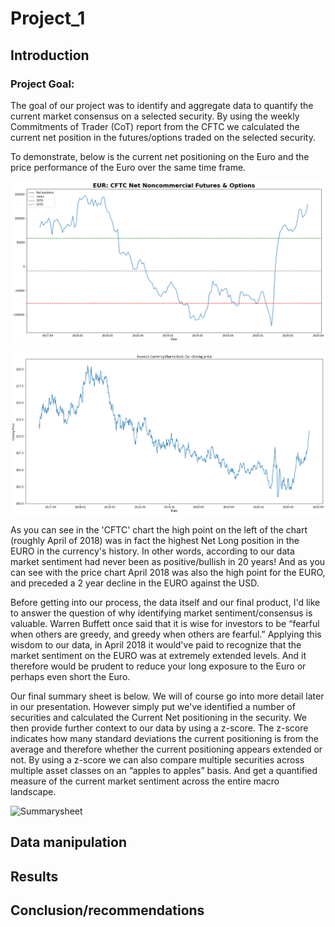 # Project_1

## Introduction
### Project Goal: 
The goal of our project was to identify and aggregate data to quantify the current market consensus on a selected security. By using the weekly Commitments of Trader (CoT) report from the CFTC we calculated the current net position in the futures/options traded on the selected security.

To demonstrate, below is the current net positioning on the Euro and the price performance of the Euro over the same time frame.

![EURCFTC](Working_Files/EURcftc.png)

![EURprice](Working_Files/EURprice.png)

As you can see in the 'CFTC' chart the high point on the left of the chart (roughly April of 2018) was in fact the highest Net Long position in the EURO in the currency's history. In other words, according to our data market sentiment had never been as positive/bullish in 20 years! And as you can see with the price chart April 2018 was also the high point for the EURO, and preceded a 2 year decline in the EURO against the USD.

Before getting into our process, the data itself and our final product, I'd like to answer the question of why identifying market sentiment/consensus is valuable. Warren Buffett once said that it is wise for investors to be “fearful when others are greedy, and greedy when others are fearful.” Applying this wisdom to our data, in April 2018 it would've paid to recognize that the market sentiment on the EURO was at extremely extended levels. And it therefore would be prudent to reduce your long exposure to the Euro or perhaps even short the Euro.  

Our final summary sheet is below. We will of course go into more detail later in our presentation. However simply put we've identified a number of securities and calculated the Current Net positioning in the security. We then provide further context to our data by using a z-score. The z-score indicates how many standard deviations the current positioning is from the average and therefore whether the current positioning appears extended or not. By using a z-score we can also compare multiple securities across multiple asset classes on an “apples to apples” basis. And get a quantified measure of the current market sentiment across the entire macro landscape.

![Summarysheet]()

## Data manipulation


## Results

## Conclusion/recommendations